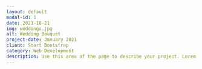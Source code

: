 ```yaml
---
layout: default
modal-id: 1
date: 2021-10-21
img: weddings.jpg
alt: Wedding Bouquet
project-date: January 2021
client: Start Bootstrap
category: Web Development
description: Use this area of the page to describe your project. Lorem ipsum dolor sit amet, consectetur adipisicing elit. Mollitia neque assumenda ipsam nihil, molestias magnam, recusandae quos quis inventore quisquam velit asperiores, vitae? Reprehenderit soluta, eos quod consequuntur itaque. Nam.
---
```

